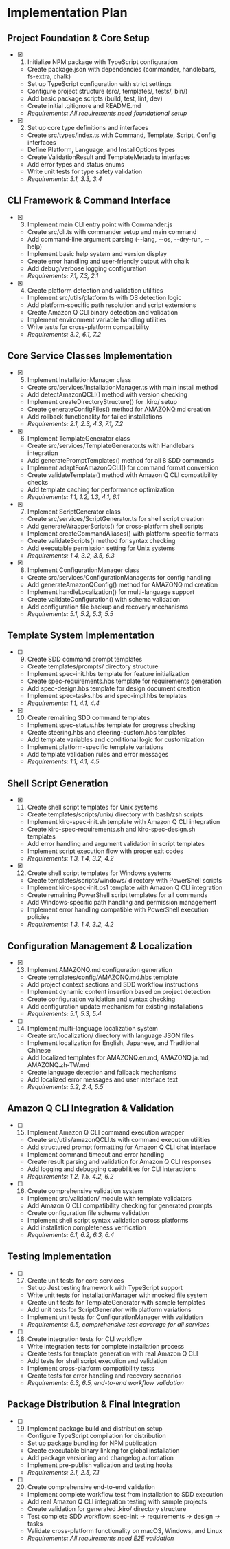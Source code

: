 # Implementation Plan

## Project Foundation & Core Setup

- [x] 1. Initialize NPM package with TypeScript configuration
  - Create package.json with dependencies (commander, handlebars, fs-extra, chalk)
  - Set up TypeScript configuration with strict settings
  - Configure project structure (src/, templates/, tests/, bin/)
  - Add basic package scripts (build, test, lint, dev)
  - Create initial .gitignore and README.md
  - _Requirements: All requirements need foundational setup_

- [x] 2. Set up core type definitions and interfaces
  - Create src/types/index.ts with Command, Template, Script, Config interfaces
  - Define Platform, Language, and InstallOptions types
  - Create ValidationResult and TemplateMetadata interfaces
  - Add error types and status enums
  - Write unit tests for type safety validation
  - _Requirements: 3.1, 3.3, 3.4_

## CLI Framework & Command Interface

- [x] 3. Implement main CLI entry point with Commander.js
  - Create src/cli.ts with commander setup and main command
  - Add command-line argument parsing (--lang, --os, --dry-run, --help)
  - Implement basic help system and version display
  - Create error handling and user-friendly output with chalk
  - Add debug/verbose logging configuration
  - _Requirements: 7.1, 7.3, 2.1_

- [x] 4. Create platform detection and validation utilities
  - Implement src/utils/platform.ts with OS detection logic
  - Add platform-specific path resolution and script extensions
  - Create Amazon Q CLI binary detection and validation
  - Implement environment variable handling utilities
  - Write tests for cross-platform compatibility
  - _Requirements: 3.2, 6.1, 7.2_

## Core Service Classes Implementation

- [x] 5. Implement InstallationManager class
  - Create src/services/InstallationManager.ts with main install method
  - Add detectAmazonQCLI() method with version checking
  - Implement createDirectoryStructure() for .kiro/ setup
  - Create generateConfigFiles() method for AMAZONQ.md creation
  - Add rollback functionality for failed installations
  - _Requirements: 2.1, 2.3, 4.3, 7.1, 7.2_

- [x] 6. Implement TemplateGenerator class
  - Create src/services/TemplateGenerator.ts with Handlebars integration
  - Add generatePromptTemplates() method for all 8 SDD commands
  - Implement adaptForAmazonQCLI() for command format conversion
  - Create validateTemplate() method with Amazon Q CLI compatibility checks
  - Add template caching for performance optimization
  - _Requirements: 1.1, 1.2, 1.3, 4.1, 6.1_

- [x] 7. Implement ScriptGenerator class
  - Create src/services/ScriptGenerator.ts for shell script creation
  - Add generateWrapperScripts() for cross-platform shell scripts
  - Implement createCommandAliases() with platform-specific formats
  - Create validateScripts() method for syntax checking
  - Add executable permission setting for Unix systems
  - _Requirements: 1.4, 3.2, 3.5, 6.3_

- [x] 8. Implement ConfigurationManager class
  - Create src/services/ConfigurationManager.ts for config handling
  - Add generateAmazonQConfig() method for AMAZONQ.md creation
  - Implement handleLocalization() for multi-language support
  - Create validateConfiguration() with schema validation
  - Add configuration file backup and recovery mechanisms
  - _Requirements: 5.1, 5.2, 5.3, 5.5_

## Template System Implementation

- [ ] 9. Create SDD command prompt templates
  - Create templates/prompts/ directory structure
  - Implement spec-init.hbs template for feature initialization
  - Create spec-requirements.hbs template for requirements generation
  - Add spec-design.hbs template for design document creation
  - Implement spec-tasks.hbs and spec-impl.hbs templates
  - _Requirements: 1.1, 4.1, 4.4_

- [x] 10. Create remaining SDD command templates
  - Implement spec-status.hbs template for progress checking
  - Create steering.hbs and steering-custom.hbs templates
  - Add template variables and conditional logic for customization
  - Implement platform-specific template variations
  - Add template validation rules and error messages
  - _Requirements: 1.1, 4.1, 4.5_

## Shell Script Generation

- [x] 11. Create shell script templates for Unix systems
  - Create templates/scripts/unix/ directory with bash/zsh scripts
  - Implement kiro-spec-init.sh template with Amazon Q CLI integration
  - Create kiro-spec-requirements.sh and kiro-spec-design.sh templates
  - Add error handling and argument validation in script templates
  - Implement script execution flow with proper exit codes
  - _Requirements: 1.3, 1.4, 3.2, 4.2_

- [x] 12. Create shell script templates for Windows systems
  - Create templates/scripts/windows/ directory with PowerShell scripts
  - Implement kiro-spec-init.ps1 template with Amazon Q CLI integration
  - Create remaining PowerShell script templates for all commands
  - Add Windows-specific path handling and permission management
  - Implement error handling compatible with PowerShell execution policies
  - _Requirements: 1.3, 1.4, 3.2, 4.2_

## Configuration Management & Localization

- [x] 13. Implement AMAZONQ.md configuration generation
  - Create templates/config/AMAZONQ.md.hbs template
  - Add project context sections and SDD workflow instructions
  - Implement dynamic content insertion based on project detection
  - Create configuration validation and syntax checking
  - Add configuration update mechanism for existing installations
  - _Requirements: 5.1, 5.3, 5.4_

- [ ] 14. Implement multi-language localization system
  - Create src/localization/ directory with language JSON files
  - Implement localization for English, Japanese, and Traditional Chinese
  - Add localized templates for AMAZONQ.en.md, AMAZONQ.ja.md, AMAZONQ.zh-TW.md
  - Create language detection and fallback mechanisms
  - Add localized error messages and user interface text
  - _Requirements: 5.2, 2.4, 5.5_

## Amazon Q CLI Integration & Validation

- [ ] 15. Implement Amazon Q CLI command execution wrapper
  - Create src/utils/amazonQCLI.ts with command execution utilities
  - Add structured prompt formatting for Amazon Q CLI chat interface
  - Implement command timeout and error handling
  - Create result parsing and validation for Amazon Q CLI responses
  - Add logging and debugging capabilities for CLI interactions
  - _Requirements: 1.2, 1.5, 4.2, 6.2_

- [ ] 16. Create comprehensive validation system
  - Implement src/validation/ module with template validators
  - Add Amazon Q CLI compatibility checking for generated prompts
  - Create configuration file schema validation
  - Implement shell script syntax validation across platforms
  - Add installation completeness verification
  - _Requirements: 6.1, 6.2, 6.3, 6.4_

## Testing Implementation

- [ ] 17. Create unit tests for core services
  - Set up Jest testing framework with TypeScript support
  - Write unit tests for InstallationManager with mocked file system
  - Create unit tests for TemplateGenerator with sample templates
  - Add unit tests for ScriptGenerator with platform variations
  - Implement unit tests for ConfigurationManager with validation
  - _Requirements: 6.5, comprehensive test coverage for all services_

- [ ] 18. Create integration tests for CLI workflow
  - Write integration tests for complete installation process
  - Create tests for template generation with real Amazon Q CLI
  - Add tests for shell script execution and validation
  - Implement cross-platform compatibility tests
  - Create tests for error handling and recovery scenarios
  - _Requirements: 6.3, 6.5, end-to-end workflow validation_

## Package Distribution & Final Integration

- [ ] 19. Implement package build and distribution setup
  - Configure TypeScript compilation for distribution
  - Set up package bundling for NPM publication
  - Create executable binary linking for global installation
  - Add package versioning and changelog automation
  - Implement pre-publish validation and testing hooks
  - _Requirements: 2.1, 2.5, 7.1_

- [ ] 20. Create comprehensive end-to-end validation
  - Implement complete workflow test from installation to SDD execution
  - Add real Amazon Q CLI integration testing with sample projects
  - Create validation for generated .kiro/ directory structure
  - Test complete SDD workflow: spec-init → requirements → design → tasks
  - Validate cross-platform functionality on macOS, Windows, and Linux
  - _Requirements: All requirements need E2E validation_